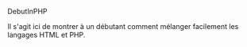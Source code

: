 DebutInPHP

Il s'agit ici de montrer à un débutant comment mélanger facilement les langages HTML et PHP.
